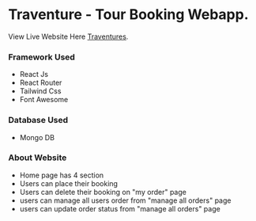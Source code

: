 # Traventure - Tour Booking Webapp.

View Live Website Here  [Traventures](https://tourism-4bd36.web.app/).

### Framework Used
* React Js
* React Router
* Tailwind Css
* Font Awesome

### Database Used
* Mongo DB

### About Website
* Home page has 4 section 
* Users can place their booking 
* Users can delete their booking on "my order" page
* users can manage all users order from "manage all orders" page
* users can update order status from "manage all orders" page